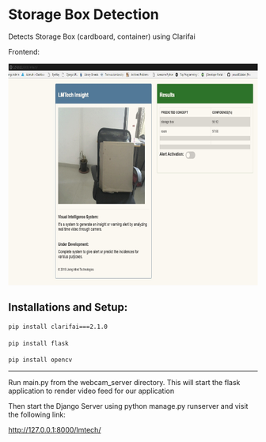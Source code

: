 # Storage Box Detection
Detects Storage Box (cardboard, container) using Clarifai 


Frontend:
 <p align="center">
  <img src="storagebox_detection_frontend.jpg" width=700 height=450>
 </p> 
 

## Installations and Setup:
```bash
pip install clarifai===2.1.0

pip install flask

pip install opencv

```

<hr>
Run main.py from the webcam_server directory. This will start the flask application to render video feed for our application


Then start the Django Server using python manage.py runserver and visit the following link:

http://127.0.0.1:8000/lmtech/
